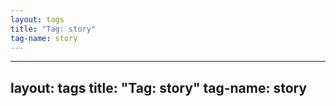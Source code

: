 ```yaml
---
layout: tags
title: "Tag: story"
tag-name: story
---
```

---
layout: tags
title: "Tag: story"
tag-name: story
---
